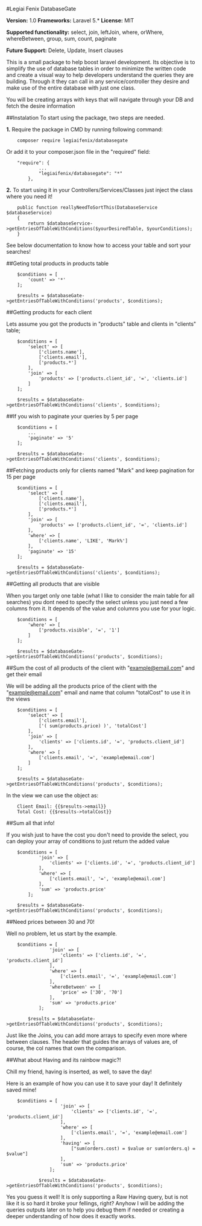 #Legiai Fenix DatabaseGate

**Version:** 1.0
**Frameworks:** Laravel 5.*
**License:** MIT

**Supported functionality:** select, join, leftJoin, where, orWhere, whereBetween, group, sum, count, paginate

**Future Support:** Delete, Update, Insert clauses

This is a small package to help boost laravel development. Its objective is to simplify the use of database tables in
order to minimize the written code and create a visual way to help developers understand the queries they are building.
Through it they can call in any service/controller they desire and make use of the entire database with just one class.

You will be creating arrays with keys that will navigate through your DB and fetch the desire information

##Instalation
To start using the package, two steps are needed.

**1.** Require the package in CMD by running following command:

```
    composer require legiaifenix/databasegate
```

Or add it to your composer.json file in the "required" field:

```
    "require": {
            ...
            "legiaifenix/databasegate": "*"
        },
```

**2.** To start using it in your Controllers/Services/Classes just inject the class where you need it!

```
    public function reallyNeedToSortThis(DatabaseService $databaseService)
    {
        return $databaseService->getEntriesOfTableWithConditions($yourDesiredTable, $yourConditions);
    }
```

See below documentation to know how to access your table and sort your searches!



##Geting total products in products table
```
    $conditions = [
        'count' => '*'
    ];

    $results = $databaseGate->getEntriesOfTableWithConditions('products', $conditions);
```

##Getting products for each client

Lets assume you got the products in "products" table and clients in "clients" table;

```
    $conditions = [
        'select' => [
            ['clients.name'],
            ['clients.email'],
            ['products.*']
        ],
        'join' => [
            'products' => ['products.client_id', '=', 'clients.id']
        ]
    ];

    $results = $databaseGate->getEntriesOfTableWithConditions('clients', $conditions);
```

##If you wish to paginate your queries by 5 per page
```
    $conditions = [
        ...
        'paginate' => '5'
    ];

    $results = $databaseGate->getEntriesOfTableWithConditions('clients', $conditions);
```

##Fetching products only for clients named "Mark" and keep pagination for 15 per page
```
    $conditions = [
        'select' => [
            ['clients.name'],
            ['clients.email'],
            ['products.*']
        ],
        'join' => [
            'products' => ['products.client_id', '=', 'clients.id']
        ],
        'where' => [
            ['clients.name', 'LIKE', 'Mark%']
        ],
        'paginate' => '15'
    ];

    $results = $databaseGate->getEntriesOfTableWithConditions('clients', $conditions);
```

##Getting all products that are visible

When you target only one table (what I like to consider the main table for all searches) you dont need to specify the select
unless you just need a few columns from it. It depends of the value and columns you use for your logic.

```
    $conditions = [
        'where' => [
            ['products.visible', '=', '1']
        ]
    ];

    $results = $databaseGate->getEntriesOfTableWithConditions('products', $conditions);
```

##Sum the cost of all products of the client with "example@email.com" and get their email

We will be adding all the products price of the client with the "example@email.com" email
and name that column "totalCost" to use it in the views

```
    $conditions = [
        'select' => [
            ['clients.email'],
            ['( sum(products.price) )', 'totalCost']
        ],
        'join' => [
            'clients' => ['clients.id', '=', 'products.client_id']
        ],
        'where' => [
            ['clients.email', '=', 'example@email.com']
        ]
    ];

    $results = $databaseGate->getEntriesOfTableWithConditions('products', $conditions);
```

In the view we can use the object as:
```
    Client Email: {{$results->email}}
    Total Cost: {{$results->totalCost}}
```

##Sum all that info!

If you wish just to have the cost you don't need to provide the select, you can deploy your array of conditions to just
return the added value

```
    $conditions = [
            'join' => [
                'clients' => ['clients.id', '=', 'products.client_id']
            ],
            'where' => [
                ['clients.email', '=', 'example@email.com']
            ],
            'sum' => 'products.price'
        ];

    $results = $databaseGate->getEntriesOfTableWithConditions('products', $conditions);
```

##Need prices between 30 and 70!

Well no problem, let us start by the example.

```
    $conditions = [
                'join' => [
                    'clients' => ['clients.id', '=', 'products.client_id']
                ],
                'where' => [
                    ['clients.email', '=', 'example@email.com']
                ],
                'whereBetween' => [
                    'price' => ['30', '70']
                ],
                'sum' => 'products.price'
            ];

        $results = $databaseGate->getEntriesOfTableWithConditions('products', $conditions);

```

Just like the Joins, you can add more arrays to specify even more where between clauses. The header that guides the arrays of values
are, of course, the col names that own the comparison.

##What about Having and its rainbow magic?!

Chill my friend, having is inserted, as well, to save the day!

Here is an example of how you can use it to save your day! It definitely saved mine!

```
    $conditions = [
                    'join' => [
                        'clients' => ['clients.id', '=', 'products.client_id']
                    ],
                    'where' => [
                        ['clients.email', '=', 'example@email.com']
                    ],
                    'having' => [
                        ["sum(orders.cost) = $value or sum(orders.q) = $value"]
                    ],
                    'sum' => 'products.price'
                ];

            $results = $databaseGate->getEntriesOfTableWithConditions('products', $conditions);

```

Yes you guess it well! It is only supporting a Raw Having query, but is not like it is so hard it broke your fellings, right?
Anyhow I will be adding the queries outputs later on to help you debug them if needed or creating a deeper understanding of
how does it exactly works.
